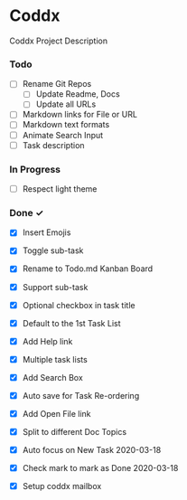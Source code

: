 # Coddx

Coddx Project Description

### Todo

- [ ] Rename Git Repos  
  - [ ] Update Readme, Docs  
  - [ ] Update all URLs  
- [ ] Markdown links for File or URL  
- [ ] Markdown text formats  
- [ ] Animate Search Input  
- [ ] Task description  

### In Progress

- [ ] Respect light theme  

### Done ✓

- [x] Insert Emojis  
- [x] Toggle sub-task  
- [x] Rename to Todo.md Kanban Board  
- [x] Support sub-task  
- [x] Optional checkbox in task title  
- [x] Default to the 1st Task List  
- [x] Add Help link  
- [x] Multiple task lists  
- [x] Add Search Box  
- [x] Auto save for Task Re-ordering  
- [x] Add Open File link  
- [x] Split to different Doc Topics  
- [x] Auto focus on New Task 2020-03-18  
- [x] Check mark to mark as Done 2020-03-18  
- [x] Setup coddx mailbox  

